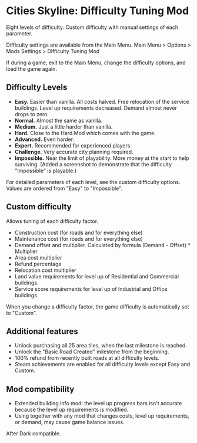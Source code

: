 # Cities Skyline: Difficulty Tuning Mod

Eight levels of difficulty. 
Custom difficulty with manual settings of each parameter. 

Difficulty settings are available from the Main Menu. 
Main Menu > Options > Mods Settings > Difficulty Tuning Mod 

If during a game, exit to the Main Menu, change the difficulty options, and load the game again. 

## Difficulty Levels
- **Easy.** Easier than vanilla. All costs halved. Free relocation of the service buildings. Level up requirements decreased. Demand almost never drops to zero.
- **Normal.** Almost the same as vanilla.
- **Medium.** Just a little harder than vanilla.
- **Hard.** Close to the Hard Mod which comes with the game.
- **Advanced.** Even harder.
- **Expert.** Recommended for experienced players.
- **Challenge.** Very accurate city planning required.
- **Impossible.** Near the limit of playability. More money at the start to help surviving. (Added a screenshot to demonstrate that the difficulty "Impossible" is playable.)

For detailed parameters of each level, see the custom difficulty options. Values are ordered from "Easy" to "Impossible".

## Custom difficulty
Allows tuning of each difficulty factor.
- Construction cost (for roads and for everything else)
- Maintenance cost (for roads and for everything else)
- Demand offset and multiplier. Calculated by formula (Demand - Offset) * Multiplier
- Area cost multiplier
- Refund percentage
- Relocation cost multiplier
- Land value requirements for level up of Residential and Commercial buildings.
- Service score requirements for level up of Industrial and Office buildings.

When you change a difficulty factor, the game difficulty is automatically set to "Custom".

## Additional features
- Unlock purchasing all 25 area tiles, when the last milestone is reached.
- Unlock the "Basic Road Created" milestone from the beginning.
- 100% refund from recently built roads at all difficulty levels.
- Steam achievements are enabled for all difficulty levels except Easy and Custom.

## Mod compatibility
- Extended building info mod: the level up progress bars isn't accurate because the level up requirements is modified.
- Using together with any mod that changes costs, level up requirements, or demand, may cause game balance issues.

After Dark compatible.

